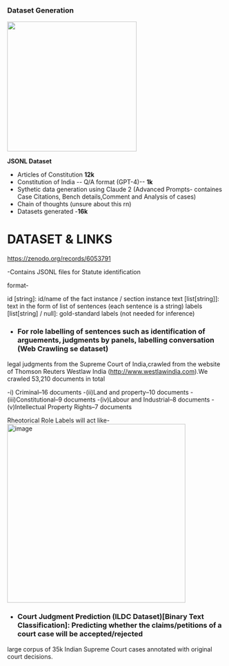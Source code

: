 
### Dataset Generation

<img src="https://github.com/AGAMPANDEYY/Documentation_LLM/assets/94832116/d8311065-9b8f-4f53-8c37-1e720cba9457" width=300 >

  **JSONL Dataset**
  
- Articles of Constitution **12k**
- Constitution of India -- Q/A format (GPT-4)-- **1k**
- Sythetic data generation using Claude 2 (Advanced Prompts- containes Case Citations, Bench details,Comment and Analysis of cases)
- Chain of thoughts (unsure about this rn)
- Datasets generated -**16k**


# DATASET & LINKS

https://zenodo.org/records/6053791 

-Contains JSONL files for Statute identification

format-

id [string]: id/name of the fact instance / section instance
text [list[string]]: text in the form of list of sentences (each sentence is a string)
labels [list[string] / null]: gold-standard labels (not needed for inference) 

- ### For role labelling of sentences such as identification of arguements, judgments by panels, labelling conversation (**Web Crawling se dataset**)

legal judgments from the Supreme Court of India,crawled from the website of Thomson Reuters Westlaw India
(http://www.westlawindia.com).We crawled 53,210 documents in total

-i) Criminal–16 documents
-(ii)Land and property–10 documents 
-(iii)Constitutional–9 documents
-(iv)Labour and Industrial–8 documents
-(v)Intellectual Property Rights–7 documents

Rheotorical Role Labels will act like-
<img width="413" alt="image" src="https://github.com/AGAMPANDEYY/Documentation_LLM/assets/94832116/c923fa3a-f0a3-4a3b-bed8-f057fe518e30">


- ### Court Judgment Prediction (ILDC Dataset)[Binary Text Classification]: Predicting whether the claims/petitions of a court case will be accepted/rejected

large corpus of 35k Indian Supreme Court cases annotated with original court decisions.
